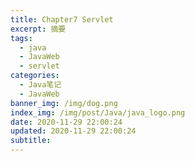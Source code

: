 ```yaml
---
title: Chapter7 Servlet
excerpt: 摘要
tags:
  - java
  - JavaWeb
  - servlet
categories:
  - Java笔记
  - JavaWeb
banner_img: /img/dog.png
index_img: /img/post/Java/java_logo.png
date: 2020-11-29 22:00:24
updated: 2020-11-29 22:00:24
subtitle:
---
```

